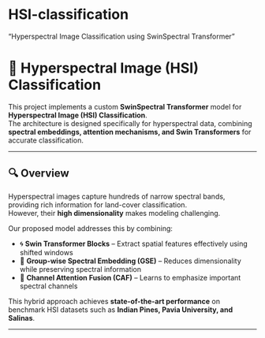 # HSI-classification
“Hyperspectral Image Classification using SwinSpectral Transformer”
# 🌈 Hyperspectral Image (HSI) Classification  

This project implements a custom **SwinSpectral Transformer** model for **Hyperspectral Image (HSI) Classification**.  
The architecture is designed specifically for hyperspectral data, combining **spectral embeddings, attention mechanisms, and Swin Transformers** for accurate classification.  

---

## 🔍 Overview  

Hyperspectral images capture hundreds of narrow spectral bands, providing rich information for land-cover classification.  
However, their **high dimensionality** makes modeling challenging.  

Our proposed model addresses this by combining:  

- 🌀 **Swin Transformer Blocks** – Extract spatial features effectively using shifted windows  
- 🔗 **Group-wise Spectral Embedding (GSE)** – Reduces dimensionality while preserving spectral information  
- 🎯 **Channel Attention Fusion (CAF)** – Learns to emphasize important spectral channels  

This hybrid approach achieves **state-of-the-art performance** on benchmark HSI datasets such as **Indian Pines, Pavia University, and Salinas**.  

---



